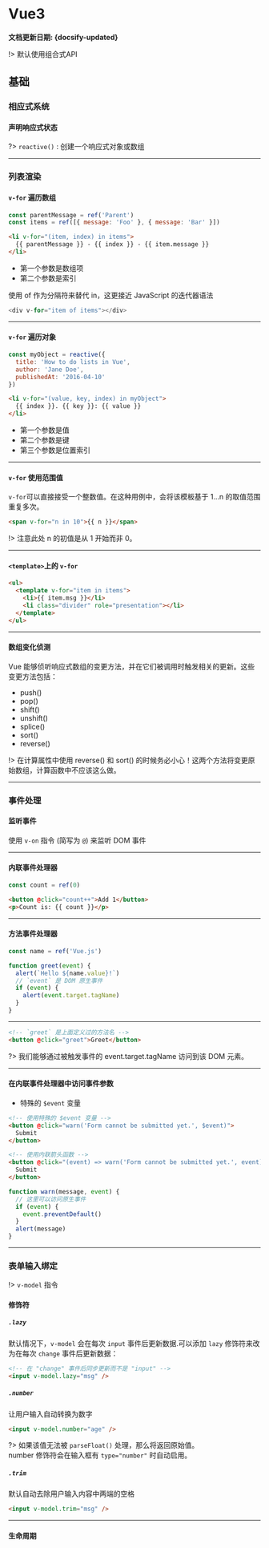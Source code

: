 
# Vue3 <!-- {docsify-ignore} -->

**文档更新日期: {docsify-updated}**

!> 默认使用组合式API

<!-- ### 相应式系统

> Vue 最标志性的功能就是其低侵入性的响应式系统。<br> 组件状态都是由响应式的 JavaScript 对象组成的。<br>当更改它们时，视图会随即自动更新。<br>

#### 响应式术语

- 副作用(作用,effect): 更改程序里的状态的函数
- 依赖(dependency): 被用来执行作用的值.作用也可以说是一个它依赖的订阅者 (subscriber)。
- 魔法函数 :能够在依赖变化时调用函数 (产生作用)。
  - 变量被读取时进行追踪
  - 如果一个变量在当前运行的副作用中被读取了，就将该副作用设为此变量的一个订阅者
  - 探测一个变量的变化。例如当我们给 A0 赋了一个新的值后，应该通知其所有订阅了的副作用重新执行。 -->

## 基础

### 相应式系统

#### 声明响应式状态

?> `reactive()` : 创建一个响应式对象或数组

---

### 列表渲染

#### `v-for` 遍历数组

```js
const parentMessage = ref('Parent')
const items = ref([{ message: 'Foo' }, { message: 'Bar' }])
```

```html
<li v-for="(item, index) in items">
  {{ parentMessage }} - {{ index }} - {{ item.message }}
</li>
```

- 第一个参数是数组项
- 第二个参数是索引

使用 of 作为分隔符来替代 in，这更接近 JavaScript 的迭代器语法

```js
<div v-for="item of items"></div>
```

---

#### `v-for` 遍历对象

```js
const myObject = reactive({
  title: 'How to do lists in Vue',
  author: 'Jane Doe',
  publishedAt: '2016-04-10'
})
```

```html
<li v-for="(value, key, index) in myObject">
  {{ index }}. {{ key }}: {{ value }}
</li>
```

- 第一个参数是值
- 第二个参数是键
- 第三个参数是位置索引

---

#### `v-for` 使用范围值

`v-for`可以直接接受一个整数值。在这种用例中，会将该模板基于 1...n 的取值范围重复多次。

```html
<span v-for="n in 10">{{ n }}</span>
```

!> 注意此处 n 的初值是从 1 开始而非 0。

---

#### `<template>`上的 `v-for`

```html
<ul>
  <template v-for="item in items">
    <li>{{ item.msg }}</li>
    <li class="divider" role="presentation"></li>
  </template>
</ul>
```

---

#### 数组变化侦测

Vue 能够侦听响应式数组的变更方法，并在它们被调用时触发相关的更新。这些变更方法包括：

- push()
- pop()
- shift()
- unshift()
- splice()
- sort()
- reverse()

!> 在计算属性中使用 reverse() 和 sort() 的时候务必小心！这两个方法将变更原始数组，计算函数中不应该这么做。

---

### 事件处理

#### 监听事件

使用 `v-on` 指令 (简写为 `@`) 来监听 DOM 事件

---

#### 内联事件处理器

```js
const count = ref(0)
```

```html
<button @click="count++">Add 1</button>
<p>Count is: {{ count }}</p>
```

---

#### 方法事件处理器

```js
const name = ref('Vue.js')

function greet(event) {
  alert(`Hello ${name.value}!`)
  // `event` 是 DOM 原生事件
  if (event) {
    alert(event.target.tagName)
  }
}
```

---

```html
<!-- `greet` 是上面定义过的方法名 -->
<button @click="greet">Greet</button>
```

?> 我们能够通过被触发事件的 event.target.tagName 访问到该 DOM 元素。

---

#### 在内联事件处理器中访问事件参数

- 特殊的 `$event` 变量

```html
<!-- 使用特殊的 $event 变量 -->
<button @click="warn('Form cannot be submitted yet.', $event)">
  Submit
</button>

<!-- 使用内联箭头函数 -->
<button @click="(event) => warn('Form cannot be submitted yet.', event)">
  Submit
</button>

```

```js
function warn(message, event) {
  // 这里可以访问原生事件
  if (event) {
    event.preventDefault()
  }
  alert(message)
}
```

---

### 表单输入绑定

!> `v-model` 指令

#### 修饰符

<!-- tabs:start -->

##### **`.lazy`**

默认情况下，`v-model` 会在每次 `input` 事件后更新数据.可以添加 `lazy` 修饰符来改为在每次 `change` 事件后更新数据：

```html
<!-- 在 "change" 事件后同步更新而不是 "input" -->
<input v-model.lazy="msg" />
```

##### **`.number`**

让用户输入自动转换为数字

```html
<input v-model.number="age" />
```

?> 如果该值无法被 `parseFloat()` 处理，那么将返回原始值。<br>number 修饰符会在输入框有 `type="number"` 时自动启用。

##### **`.trim`**

默认自动去除用户输入内容中两端的空格

```html
<input v-model.trim="msg" />
```

<!-- tabs:end -->

---

#### 生命周期
